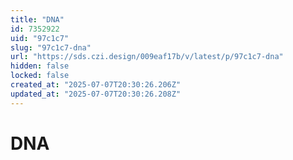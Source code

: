 ```yaml
---
title: "DNA"
id: 7352922
uid: "97c1c7"
slug: "97c1c7-dna"
url: "https://sds.czi.design/009eaf17b/v/latest/p/97c1c7-dna"
hidden: false
locked: false
created_at: "2025-07-07T20:30:26.206Z"
updated_at: "2025-07-07T20:30:26.208Z"
---
```


# DNA

